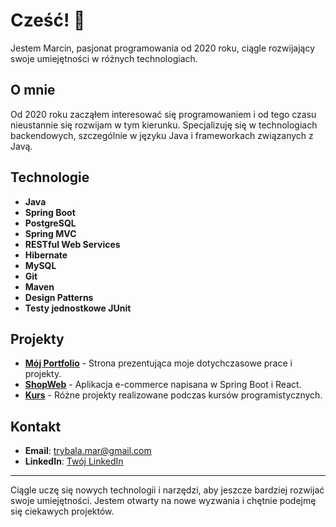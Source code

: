 # Cześć! 👋
Jestem Marcin, pasjonat programowania od 2020 roku, ciągle rozwijający swoje umiejętności w różnych technologiach.

## O mnie
Od 2020 roku zacząłem interesować się programowaniem i od tego czasu nieustannie się rozwijam w tym kierunku. Specjalizuję się w technologiach backendowych, szczególnie w języku Java i frameworkach związanych z Javą.

## Technologie
- **Java**
- **Spring Boot**
- **PostgreSQL**
- **Spring MVC**
- **RESTful Web Services**
- **Hibernate**
- **MySQL**
- **Git**
- **Maven**
- **Design Patterns**
- **Testy jednostkowe JUnit**

## Projekty
- [**Mój Portfolio**](https://github.com/MTR94/portfolio) - Strona prezentująca moje dotychczasowe prace i projekty.
- [**ShopWeb**](https://github.com/MTR94/ShopWeb) - Aplikacja e-commerce napisana w Spring Boot i React.
- [**Kurs**](https://github.com/MTR94/Kurs) - Różne projekty realizowane podczas kursów programistycznych.

## Kontakt
- **Email**: [trybala.mar@gmail.com](mailto:trybala.mar@gmail.com)
- **LinkedIn**: [Twój LinkedIn](https://linkedin.com/in/TwojProfil)

---
Ciągle uczę się nowych technologii i narzędzi, aby jeszcze bardziej rozwijać swoje umiejętności. Jestem otwarty na nowe wyzwania i chętnie podejmę się ciekawych projektów.
